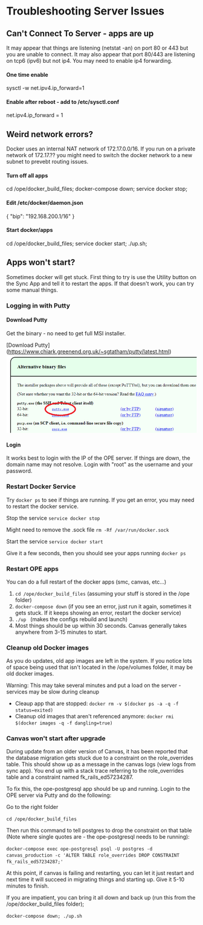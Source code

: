
# Troubleshooting Server Issues

## Can't Connect To Server - apps are up
It may appear that things are listening (netstat -an) on port 80 or 443 but you are unable to connect. It may also appear that port 80/443 are listening on tcp6 (ipv6) but not ip4. You may need to enable ip4 forwarding.

#### One time enable
sysctl -w net.ipv4.ip_forward=1
#### Enable after reboot - add to /etc/sysctl.conf
net.ipv4.ip_forward = 1

## Weird network errors?
Docker uses an internal NAT network of 172.17.0.0/16.  If you run on a private network of 172.17.?? you might need to switch the docker network to a new subnet to prevebt routing issues.
#### Turn off all apps
cd /ope/docker_build_files; docker-compose down; service docker stop;
#### Edit /etc/docker/daemon.json
{ "bip": "192.168.200.1/16" }
#### Start docker/apps
cd /ope/docker_build_files; service docker start; ./up.sh;



## Apps won't start?
Sometimes docker will get stuck. First thing to try is use the Utility button on the Sync App and tell it to restart the apps. If that doesn't work, you can try some manual things.

### Logging in with Putty
#### Download Putty
Get the binary - no need to get full MSI installer.

[Download Putty] (https://www.chiark.greenend.org.uk/~sgtatham/putty/latest.html)
![Download Putty](./putty_download.png)

#### Login
It works best to login with the IP of the OPE server. If things are down, the domain name may not resolve. Login with "root" as the username and your password.

### Restart Docker Service
Try `docker ps` to see if things are running. If you get an error, you may need to restart the docker service.

Stop the service
`service docker stop`

Might need to remove the .sock file
`rm -Rf /var/run/docker.sock`

Start the service
`service docker start`

Give it a few seconds, then you should see your apps running
`docker ps`

### Restart OPE apps
You can do a full restart of the docker apps (smc, canvas, etc...)
1. `cd /ope/docker_build_files`  (assuming your stuff is stored in the /ope folder)
2. `docker-compose down`  (if you see an error, just run it again, sometimes it gets stuck. If it keeps showing an error, restart the docker service)
3. `./up ` (makes the configs rebuild and launch)
4. Most things should be up within 30 seconds. Canvas generally takes anywhere from 3-15 minutes to start.

### Cleanup old Docker images
As you do updates, old app images are left in the system. If you notice lots of space being used that isn't located in the /ope/volumes folder, it may be old docker images.

Warning: This may take several minutes and put a load on the server - services may be slow during cleanup

- Cleaup app that are stopped: `docker rm -v $(docker ps -a -q -f status=exited)`
- Cleanup old images that aren't referenced anymore: `docker rmi $(docker images -q -f dangling=true)`


### Canvas won't start after upgrade
During update from an older version of Canvas, it has been reported that the database migration gets stuck due to a constraint on the role_overrides table.  This should show up as a message in the canvas logs (view logs from sync app).  You end up with a stack trace referring to the role_overrides table and a constraint named fk_rails_ed57234287.

To fix this, the ope-postgresql app should be up and running. Login to the OPE server via Putty and do the following:

Go to the right folder

`
cd /ope/docker_build_files
`

Then run this command to tell postgres to drop the constraint on that table (Note where single quotes are - the ope-postgresql needs to be running):

`docker-compose exec ope-postgresql psql -U postgres -d canvas_production -c 'ALTER TABLE role_overrides DROP CONSTRAINT fk_rails_ed57234287;'
`

At this point, if canvas is failing and restarting, you can let it just restart and next time it will succeed in migrating things and starting up. Give it 5-10 minutes to finish.

If you are impatient, you can bring it all down and back up (run this from the /ope/docker_build_files folder);

`
docker-compose down; ./up.sh
`
